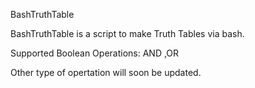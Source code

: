 BashTruthTable

BashTruthTable is a script to make Truth Tables via bash. 
 

Supported Boolean Operations:
AND
,OR

Other type of opertation will soon be updated.

